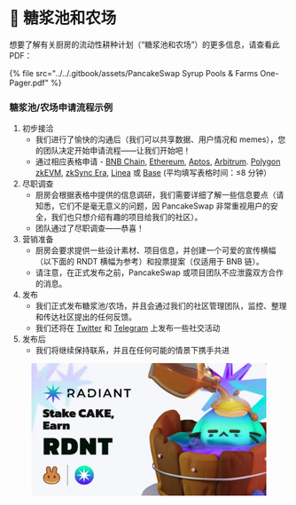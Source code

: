 # 🥞 糖浆池和农场

想要了解有关厨房的流动性耕种计划（“糖浆池和农场”）的更多信息，请查看此 PDF：

{% file src="../../.gitbook/assets/PancakeSwap Syrup Pools & Farms One-Pager.pdf" %}

### 糖浆池/农场申请流程示例&#x20;

1. 初步接洽
   * 我们进行了愉快的沟通后（我们可以共享数据、用户情况和 memes），您的团队决定开始申请流程——让我们开始吧！&#x20;
   * 通过相应表格申请 - [BNB Chain](https://docs.google.com/forms/d/e/1FAIpQLSfQNsAfh98SAfcqJKR3is2hdvMRdnvfd2F3Hql96vXHgIi3Bw/viewform),  [Ethereum](https://docs.google.com/forms/d/e/1FAIpQLSekKMXhgmWtPIbdkDIpOLSnA\_YQf3WaBWbGxMyipPyuE5Uquw/viewform), [Aptos](https://forms.gle/D77N5TThkco7fLKTA),  [Arbitrum](https://docs.google.com/forms/d/1BcLAhK2BsRHVtAX49hk5uwBDbSbvDr\_e-w\_jbKXe8u8). [Polygon zkEVM](https://docs.google.com/forms/d/1NLYTB6JQ-1xRFUsUByvKH8qqHG90-imY-96GUVkbPb4), [zkSync Era](https://docs.google.com/forms/d/1w-3T24\_ec\_2fgcuHb4XLWTcpwi2Ul636xxsEW2BGU0I),  [Linea](https://docs.google.com/forms/d/e/1FAIpQLSccG0dW8c1UxTq-yY9sEKTSwC6Ke-NwIY76rbeSQCgQvF8dSg/viewform?usp=sf\_link) 或 [Base](https://docs.google.com/forms/d/e/1FAIpQLSfDD0kigru76tPBcibL3M-\_EmbMWXRn1WGd8ovqgZuNGGbBfg/viewform?usp=sf\_link) (平均填写表格时间：≤8 分钟）
2. 尽职调查
   * 厨房会根据表格中提供的信息调研，我们需要详细了解一些信息要点（请知悉，它们不是毫无意义的问题，因 PancakeSwap 非常重视用户的安全，我们也只想介绍有趣的项目给我们的社区）。
   * 团队通过了尽职调查——恭喜！
3. 营销准备
   * 厨房会要求提供一些设计素材、项目信息，并创建一个可爱的宣传横幅 （以下面的 RNDT 横幅为参考）和投票提案（仅适用于 BNB 链）。
   * 请注意，在正式发布之前，PancakeSwap 或项目团队不应泄露双方合作的消息。
4. 发布
   * 我们正式发布糖浆池/农场，并且会通过我们的社区管理团队，监控、整理和传达社区提出的任何反馈。
   * 我们还将在 [Twitter](https://twitter.com/PancakeSwap/status/1620746281588232193) 和 [Telegram](https://t.me/PancakeSwap) 上发布一些社交活动
5. 发布后&#x20;
   * 我们将继续保持联系，并且在任何可能的情景下携手共进

<figure><img src="../../.gitbook/assets/image (1).png" alt=""><figcaption></figcaption></figure>

###

